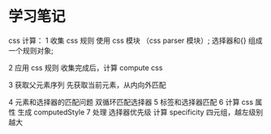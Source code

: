 <!--
 * @Description:
 * @Autor: lida
 * @Date: 2020-11-27 13:57:18
 * @LastEditors: lida
 * @LastEditTime: 2021-01-29 19:56:38
 * @FilePath: \Frontend-07-Template\Week09\README.md
-->

# 学习笔记

css 计算：
1 收集 css 规则
使用 css 模块 （css parser 模块）;
选择器和{} 组成 一个规则对象;

2 应用 css 规则
收集完成后，计算 compute css

3 获取父元素序列
先获取当前元素，从内向外匹配

4 元素和选择器的匹配问题
双循环匹配选择器
5 标签和选择器匹配
6 计算 css 属性
生成 computedStyle
7 处理 选择器优先级
计算 specificity 四元组，越左级别越大
